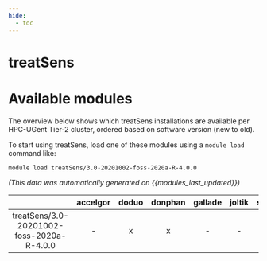 ```yaml
---
hide:
  - toc
---
```


treatSens
=========

# Available modules


The overview below shows which treatSens installations are available per HPC-UGent Tier-2 cluster, ordered based on software version (new to old).

To start using treatSens, load one of these modules using a `module load` command like:

```shell
module load treatSens/3.0-20201002-foss-2020a-R-4.0.0
```

*(This data was automatically generated on {{modules_last_updated}})*  

| |accelgor|doduo|donphan|gallade|joltik|shinx|skitty|
| :---: | :---: | :---: | :---: | :---: | :---: | :---: | :---: |
|treatSens/3.0-20201002-foss-2020a-R-4.0.0|-|x|x|-|-|-|-|
